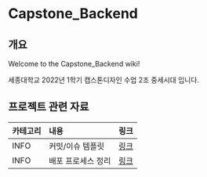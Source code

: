 # Capstone_Backend


## 개요
Welcome to the Capstone_Backend wiki!

세종대학교 2022년 1학기 캡스톤디자인 수업 2조 중세시대 입니다.

## 프로젝트 관련 자료
카테고리 | 내용 |링크
:-|:-|:-
INFO | 커밋/이슈 템플릿 | [링크](https://github.com/capstoneIldanGo/Capstone_Backend/wiki/Commit-Template)
INFO | 배포 프로세스 정리 | [링크](https://noble-height-5c4.notion.site/030e84677b1740a9bf8f9b2b14879884)
